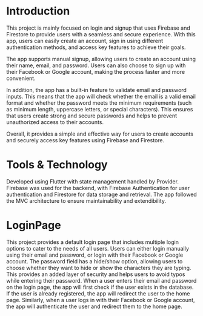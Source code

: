 # Introduction
This project is mainly focused on login and signup that uses Firebase and Firestore to provide users with a seamless and secure experience. With this app, users can easily create an account, sign in using different authentication methods, and access key features to achieve their goals.

The app supports manual signup, allowing users to create an account using their name, email, and password. Users can also choose to sign up with their Facebook or Google account, making the process faster and more convenient.

In addition, the app has a built-in feature to validate email and password inputs. This means that the app will check whether the email is a valid email format and whether the password meets the minimum requirements (such as minimum length, uppercase letters, or special characters). This ensures that users create strong and secure passwords and helps to prevent unauthorized access to their accounts.

Overall, it provides a simple and effective way for users to create accounts and securely access key features using Firebase and Firestore.

# Tools & Technology
Developed using Flutter with state management handled by Provider. Firebase was used for the backend, with Firebase Authentication for user authentication and Firestore for data storage and retrieval. The app followed the MVC architecture to ensure maintainability and extendibility.

# LoginPage
This project provides a default login page that includes multiple login options to cater to the needs of all users. Users can either login manually using their email and password, or login with their Facebook or Google account.
The password field has a hide/show option, allowing users to choose whether they want to hide or show the characters they are typing. This provides an added layer of security and helps users to avoid typos while entering their password.
When a user enters their email and password on the login page, the app will first check if the user exists in the database. If the user is already registered, the app will redirect the user to the home page. Similarly, when a user logs in with their Facebook or Google account, the app will authenticate the user and redirect them to the home page.

